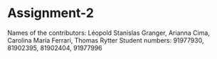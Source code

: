 # Assignment-2

Names of the contributors: Léopold Stanislas Granger, Arianna Cima, Carolina Maria Ferrari, Thomas Rytter
Student numbers: 91977930, 81902395, 81902404, 91977996
